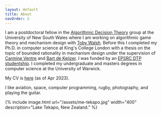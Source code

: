 ```yaml
---
layout: default
title: About
navOrder: 2
---
```


I am a postdoctoral fellow in the [Algorithmic Decision Theory](https://cgi.cse.unsw.edu.au/~adt/) group at the University of New South Wales where I am working on algorithmic game theory and mechanism design with [Toby Walsh](https://cgi.cse.unsw.edu.au/~tw/).
Before this I completed my Ph.D. in computer science at King's College London with a thesis on the topic of bounded rationality in mechanism design under the supervision of [Carmine Ventre][carmine] and [Bart de Keijzer][bart].
I was funded by an [EPSRC DTP studentship][epsrc-dtp].
I completed my undergraduate and masters degrees in computer science at the University of Warwick. 

My CV is [here](/assets/thomas-archbold.pdf) (as of Apr 2023).

I like aviation, space, computer programming, rugby, photography, and playing the guitar.

{% 
	include image.html
	url="/assets/me-tekapo.jpg"
	width="400"
	description="Lake Tekapo, New Zealand."
%}


[carmine]: https://www.kcl.ac.uk/people/carmine-ventre
[bart]: http://www.pakvla.nl/bart/
[epsrc-dtp]: https://epsrc.ukri.org/skills/students/dta/
